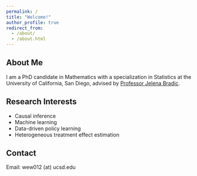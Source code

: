 ```yaml
---
permalink: /
title: "Welcome!"
author_profile: true
redirect_from: 
  - /about/
  - /about.html
---
```



## About Me
I am a PhD candidate in Mathematics with a specialization in Statistics at the University of California, San Diego, advised by [Professor Jelena Bradic](http://www.jelenabradic.net). 

## Research Interests
- Causal inference  
- Machine learning  
- Data-driven policy learning  
- Heterogeneous treatment effect estimation

## Contact
Email: wew012 (at) ucsd.edu
  
